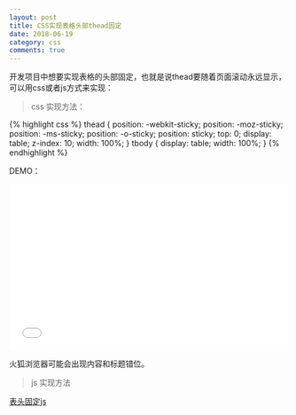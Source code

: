 ```yaml
---
layout: post
title: CSS实现表格头部thead固定
date: 2018-06-19
category: css
comments: true
---
```


开发项目中想要实现表格的头部固定，也就是说thead要随着页面滚动永远显示，可以用css或者js方式来实现：

> css 实现方法：

{% highlight css %}
thead {
 position: -webkit-sticky;
 position: -moz-sticky;
 position: -ms-sticky;
 position: -o-sticky;
 position: sticky;
 top: 0;
 display: table;
 z-index: 10;
 width: 100%;
}
tbody {
    display: table;
    width: 100%;
}
{% endhighlight %}

DEMO：
<iframe src="//jsfiddle.net/sb6bgtLr/1/embedded/html,css,result/" width="100%" height="300" frameborder="0" allowfullscreen="allowfullscreen"></iframe>  


火狐浏览器可能会出现内容和标题错位。

> js 实现方法

[表头固定js](https://github.com/mkoryak/floatThead)


